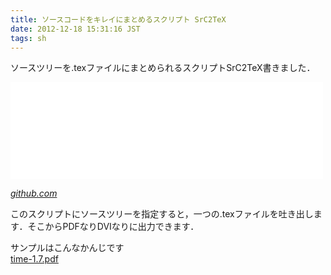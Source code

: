 ```yaml
---
title: ソースコードをキレイにまとめるスクリプト SrC2TeX
date: 2012-12-18 15:31:16 JST
tags: sh
---
```


ソースツリーを\.texファイルにまとめられるスクリプトSrC2TeX書きました．

<iframe src="//hatenablog-parts.com/embed?url=https%3A%2F%2Fgithub.com%2Fueokande%2Fsrc2tex" title="ueokande/src2tex" class="embed-card embed-webcard" scrolling="no" frameborder="0" style="display: block; width: 100%; height: 155px; max-width: 500px; margin: 10px 0px;"></iframe>

<cite>[github\.com](https://github.com/ueokande/src2tex)</cite>

  
このスクリプトにソースツリーを指定すると，一つの\.texファイルを吐き出します．そこからPDFなりDVIなりに出力できます．

サンプルはこんなかんじです  
[time\-1\.7\.pdf](http://i-beam.org/pub/time-1.7.pdf)

